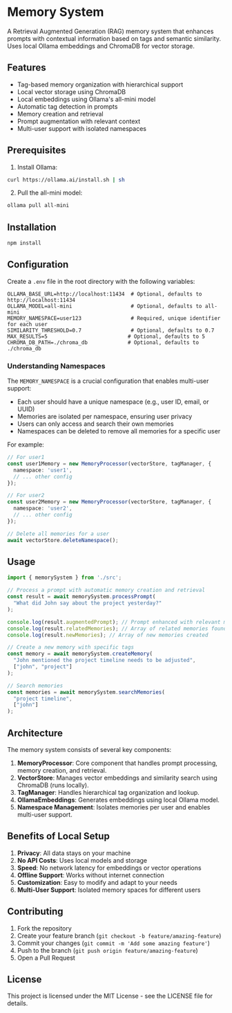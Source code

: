 # Memory System

A Retrieval Augmented Generation (RAG) memory system that enhances prompts with contextual information based on tags and semantic similarity. Uses local Ollama embeddings and ChromaDB for vector storage.

## Features

- Tag-based memory organization with hierarchical support
- Local vector storage using ChromaDB
- Local embeddings using Ollama's all-mini model
- Automatic tag detection in prompts
- Memory creation and retrieval
- Prompt augmentation with relevant context
- Multi-user support with isolated namespaces

## Prerequisites

1. Install Ollama:
```bash
curl https://ollama.ai/install.sh | sh
```

2. Pull the all-mini model:
```bash
ollama pull all-mini
```

## Installation

```bash
npm install
```

## Configuration

Create a `.env` file in the root directory with the following variables:

```env
OLLAMA_BASE_URL=http://localhost:11434  # Optional, defaults to http://localhost:11434
OLLAMA_MODEL=all-mini                   # Optional, defaults to all-mini
MEMORY_NAMESPACE=user123                # Required, unique identifier for each user
SIMILARITY_THRESHOLD=0.7                # Optional, defaults to 0.7
MAX_RESULTS=5                          # Optional, defaults to 5
CHROMA_DB_PATH=./chroma_db             # Optional, defaults to ./chroma_db
```

### Understanding Namespaces

The `MEMORY_NAMESPACE` is a crucial configuration that enables multi-user support:

- Each user should have a unique namespace (e.g., user ID, email, or UUID)
- Memories are isolated per namespace, ensuring user privacy
- Users can only access and search their own memories
- Namespaces can be deleted to remove all memories for a specific user

For example:
```typescript
// For user1
const user1Memory = new MemoryProcessor(vectorStore, tagManager, {
  namespace: 'user1',
  // ... other config
});

// For user2
const user2Memory = new MemoryProcessor(vectorStore, tagManager, {
  namespace: 'user2',
  // ... other config
});

// Delete all memories for a user
await vectorStore.deleteNamespace();
```

## Usage

```typescript
import { memorySystem } from './src';

// Process a prompt with automatic memory creation and retrieval
const result = await memorySystem.processPrompt(
  "What did John say about the project yesterday?"
);

console.log(result.augmentedPrompt); // Prompt enhanced with relevant memories
console.log(result.relatedMemories); // Array of related memories found
console.log(result.newMemories); // Array of new memories created

// Create a new memory with specific tags
const memory = await memorySystem.createMemory(
  "John mentioned the project timeline needs to be adjusted",
  ["john", "project"]
);

// Search memories
const memories = await memorySystem.searchMemories(
  "project timeline",
  ["john"]
);
```

## Architecture

The memory system consists of several key components:

1. **MemoryProcessor**: Core component that handles prompt processing, memory creation, and retrieval.
2. **VectorStore**: Manages vector embeddings and similarity search using ChromaDB (runs locally).
3. **TagManager**: Handles hierarchical tag organization and lookup.
4. **OllamaEmbeddings**: Generates embeddings using local Ollama model.
5. **Namespace Management**: Isolates memories per user and enables multi-user support.

## Benefits of Local Setup

1. **Privacy**: All data stays on your machine
2. **No API Costs**: Uses local models and storage
3. **Speed**: No network latency for embeddings or vector operations
4. **Offline Support**: Works without internet connection
5. **Customization**: Easy to modify and adapt to your needs
6. **Multi-User Support**: Isolated memory spaces for different users

## Contributing

1. Fork the repository
2. Create your feature branch (`git checkout -b feature/amazing-feature`)
3. Commit your changes (`git commit -m 'Add some amazing feature'`)
4. Push to the branch (`git push origin feature/amazing-feature`)
5. Open a Pull Request

## License

This project is licensed under the MIT License - see the LICENSE file for details. 